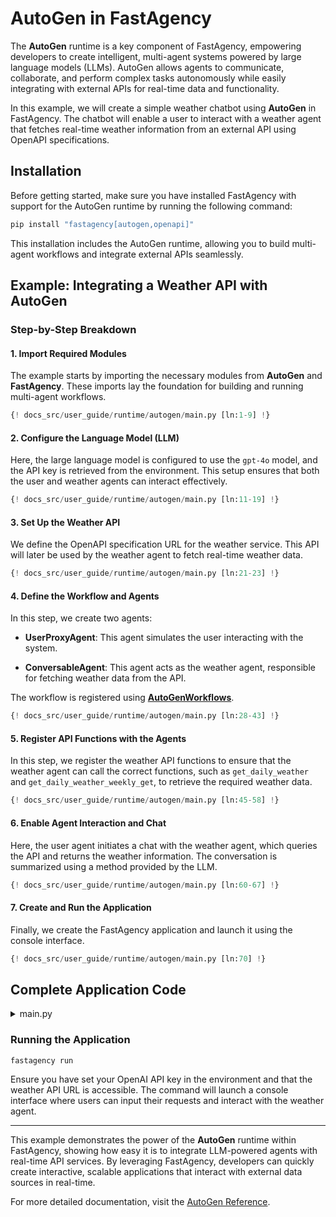 # AutoGen in FastAgency

The **AutoGen** runtime is a key component of FastAgency, empowering developers to create intelligent, multi-agent systems powered by large language models (LLMs). AutoGen allows agents to communicate, collaborate, and perform complex tasks autonomously while easily integrating with external APIs for real-time data and functionality.

In this example, we will create a simple weather chatbot using **AutoGen** in FastAgency. The chatbot will enable a user to interact with a weather agent that fetches real-time weather information from an external API using OpenAPI specifications.

## Installation

Before getting started, make sure you have installed FastAgency with support for the AutoGen runtime by running the following command:

```bash
pip install "fastagency[autogen,openapi]"
```

This installation includes the AutoGen runtime, allowing you to build multi-agent workflows and integrate external APIs seamlessly.

## Example: Integrating a Weather API with AutoGen

### Step-by-Step Breakdown

#### 1. **Import Required Modules**
The example starts by importing the necessary modules from **AutoGen** and **FastAgency**. These imports lay the foundation for building and running multi-agent workflows.

```python
{! docs_src/user_guide/runtime/autogen/main.py [ln:1-9] !}
```

#### 2. **Configure the Language Model (LLM)**
Here, the large language model is configured to use the `gpt-4o` model, and the API key is retrieved from the environment. This setup ensures that both the user and weather agents can interact effectively.

```python
{! docs_src/user_guide/runtime/autogen/main.py [ln:11-19] !}
```

#### 3. **Set Up the Weather API**
We define the OpenAPI specification URL for the weather service. This API will later be used by the weather agent to fetch real-time weather data.

```python
{! docs_src/user_guide/runtime/autogen/main.py [ln:21-23] !}
```

#### 4. **Define the Workflow and Agents**
In this step, we create two agents:

- **UserProxyAgent**: This agent simulates the user interacting with the system.

- **ConversableAgent**: This agent acts as the weather agent, responsible for fetching weather data from the API.

The workflow is registered using **[AutoGenWorkflows](../../../api/fastagency/runtime/autogen/AutoGenWorkflows/)**.

```python
{! docs_src/user_guide/runtime/autogen/main.py [ln:28-43] !}
```

#### 5. **Register API Functions with the Agents**
In this step, we register the weather API functions to ensure that the weather agent can call the correct functions, such as `get_daily_weather` and `get_daily_weather_weekly_get`, to retrieve the required weather data.

```python
{! docs_src/user_guide/runtime/autogen/main.py [ln:45-58] !}
```

#### 6. **Enable Agent Interaction and Chat**
Here, the user agent initiates a chat with the weather agent, which queries the API and returns the weather information. The conversation is summarized using a method provided by the LLM.

```python
{! docs_src/user_guide/runtime/autogen/main.py [ln:60-67] !}
```

#### 7. **Create and Run the Application**
Finally, we create the FastAgency application and launch it using the console interface.

```python
{! docs_src/user_guide/runtime/autogen/main.py [ln:70] !}
```

## Complete Application Code

<details>
<summary>main.py</summary>
```python
{! docs_src/user_guide/runtime/autogen/main.py!}
```
</details>


### Running the Application

```bash
fastagency run
```

Ensure you have set your OpenAI API key in the environment and that the weather API URL is accessible. The command will launch a console interface where users can input their requests and interact with the weather agent.

---

This example demonstrates the power of the **AutoGen** runtime within FastAgency, showing how easy it is to integrate LLM-powered agents with real-time API services. By leveraging FastAgency, developers can quickly create interactive, scalable applications that interact with external data sources in real-time.

For more detailed documentation, visit the [AutoGen Reference](../../../api/fastagency/runtime/autogen/AutoGenWorkflows/).
